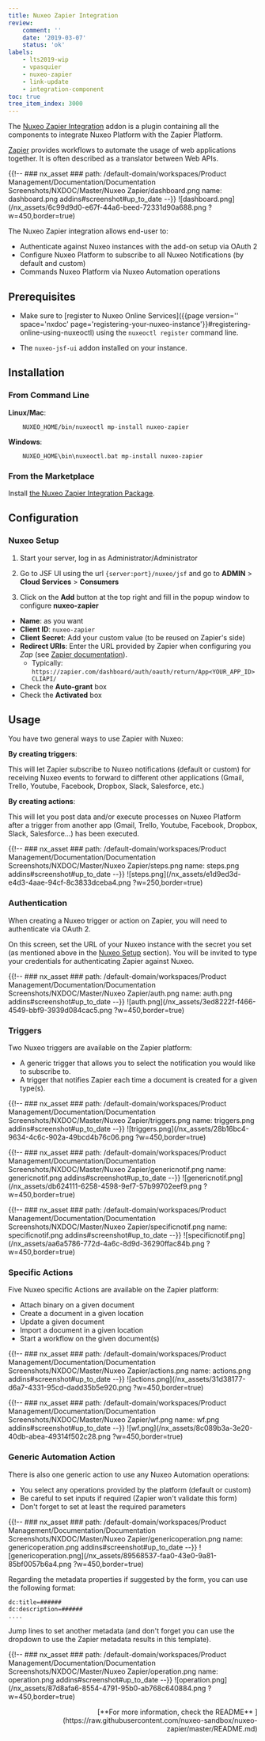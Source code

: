 ```yaml
---
title: Nuxeo Zapier Integration
review:
    comment: ''
    date: '2019-03-07'
    status: 'ok'
labels:
    - lts2019-wip
    - vpasquier
    - nuxeo-zapier
    - link-update
    - integration-component
toc: true
tree_item_index: 3000
---
```


The [Nuxeo Zapier Integration](https://connect.nuxeo.com/nuxeo/site/marketplace/package/nuxeo-zapier) addon is a plugin containing all the components to integrate Nuxeo Platform with the Zapier Platform.

[Zapier](https://zapier.com) provides workflows to automate the usage of web applications together. It is often described as a translator between Web APIs.

{{!--     ### nx_asset ###
    path: /default-domain/workspaces/Product Management/Documentation/Documentation Screenshots/NXDOC/Master/Nuxeo Zapier/dashboard.png
    name: dashboard.png
    addins#screenshot#up_to_date
--}}
![dashboard.png](/nx_assets/6c99d9d0-e67f-44a6-beed-72331d90a688.png ?w=450,border=true)

The Nuxeo Zapier integration allows end-user to:

- Authenticate against Nuxeo instances with the add-on setup via OAuth 2
- Configure Nuxeo Platform to subscribe to all Nuxeo Notifications (by default and custom)
- Commands Nuxeo Platform via Nuxeo Automation operations

## Prerequisites

- Make sure to [register to Nuxeo Online Services]({{page version='' space='nxdoc' page='registering-your-nuxeo-instance'}}#registering-online-using-nuxeoctl) using the `nuxeoctl register` command line.

- The `nuxeo-jsf-ui` addon installed on your instance.

## Installation

### From Command Line

**Linux/Mac**:

```
    NUXEO_HOME/bin/nuxeoctl mp-install nuxeo-zapier
```

**Windows**:

```
    NUXEO_HOME\bin\nuxeoctl.bat mp-install nuxeo-zapier
```

### From the Marketplace

Install [the Nuxeo Zapier Integration Package](https://connect.nuxeo.com/nuxeo/site/marketplace/package/nuxeo-zapier).

## Configuration

### Nuxeo Setup

1. Start your server, log in as Administrator/Administrator

1. Go to JSF UI using the url `{server:port}/nuxeo/jsf` and go to  **ADMIN** > **Cloud Services** > **Consumers**

1. Click on the **Add** button at the top right and fill in the popup window to configure **nuxeo-zapier**

  - **Name**: as you want
  - **Client ID**: `nuxeo-zapier`
  - **Client Secret**: Add your custom value (to be reused on Zapier's side)
  - **Redirect URIs**: Enter the URL provided by Zapier when configuring you _Zap_ (see [Zapier documentation](https://platform.zapier.com/docs/oauth)).
    - Typically: `https://zapier.com/dashboard/auth/oauth/return/App<YOUR_APP_ID>CLIAPI/`
  - Check the **Auto-grant** box
  - Check the **Activated** box

## Usage

You have two general ways to use Zapier with Nuxeo:

**By creating triggers**:

This will let Zapier subscribe to Nuxeo notifications (default or custom) for receiving Nuxeo events to forward to different other applications (Gmail, Trello, Youtube, Facebook, Dropbox, Slack, Salesforce, etc.)

**By creating actions**:

This will let you post data and/or execute processes on Nuxeo Platform after a trigger from another app  (Gmail, Trello, Youtube, Facebook, Dropbox, Slack, Salesforce...) has been executed.

{{!--     ### nx_asset ###
    path: /default-domain/workspaces/Product Management/Documentation/Documentation Screenshots/NXDOC/Master/Nuxeo Zapier/steps.png
    name: steps.png
    addins#screenshot#up_to_date
--}}
![steps.png](/nx_assets/e1d9ed3d-e4d3-4aae-94cf-8c3833dceba4.png ?w=250,border=true)

### Authentication

When creating a Nuxeo trigger or action on Zapier, you will need to authenticate via OAuth 2.

On this screen, set the URL of your Nuxeo instance with the secret you set (as mentioned above in the [Nuxeo Setup](#nuxeo-setup) section). You will be invited to type your credentials for authenticating Zapier against Nuxeo.

{{!--     ### nx_asset ###
    path: /default-domain/workspaces/Product Management/Documentation/Documentation Screenshots/NXDOC/Master/Nuxeo Zapier/auth.png
    name: auth.png
    addins#screenshot#up_to_date
--}}
![auth.png](/nx_assets/3ed8222f-f466-4549-bbf9-3939d084cac5.png ?w=450,border=true)

### Triggers

Two Nuxeo triggers are available on the Zapier platform:

- A generic trigger that allows you to select the notification you would like to subscribe to.
- A trigger that notifies Zapier each time a document is created for a given type(s).

{{!--     ### nx_asset ###
    path: /default-domain/workspaces/Product Management/Documentation/Documentation Screenshots/NXDOC/Master/Nuxeo Zapier/triggers.png
    name: triggers.png
    addins#screenshot#up_to_date
--}}
![triggers.png](/nx_assets/28b16bc4-9634-4c6c-902a-49bcd4b76c06.png ?w=450,border=true)

{{!--     ### nx_asset ###
    path: /default-domain/workspaces/Product Management/Documentation/Documentation Screenshots/NXDOC/Master/Nuxeo Zapier/genericnotif.png
    name: genericnotif.png
    addins#screenshot#up_to_date
--}}
![genericnotif.png](/nx_assets/db624111-6258-4598-9ef7-57b99702eef9.png ?w=450,border=true)

{{!--     ### nx_asset ###
    path: /default-domain/workspaces/Product Management/Documentation/Documentation Screenshots/NXDOC/Master/Nuxeo Zapier/specificnotif.png
    name: specificnotif.png
    addins#screenshot#up_to_date
--}}
![specificnotif.png](/nx_assets/aa6a5786-772d-4a6c-8d9d-36290ffac84b.png ?w=450,border=true)

### Specific Actions

Five Nuxeo specific Actions are available on the Zapier platform:

- Attach binary on a given document
- Create a document in a given location
- Update a given document
- Import a document in a given location
- Start a workflow on the given document(s)

{{!--     ### nx_asset ###
    path: /default-domain/workspaces/Product Management/Documentation/Documentation Screenshots/NXDOC/Master/Nuxeo Zapier/actions.png
    name: actions.png
    addins#screenshot#up_to_date
--}}
![actions.png](/nx_assets/31d38177-d6a7-4331-95cd-dadd35b5e920.png ?w=450,border=true)

{{!--     ### nx_asset ###
    path: /default-domain/workspaces/Product Management/Documentation/Documentation Screenshots/NXDOC/Master/Nuxeo Zapier/wf.png
    name: wf.png
    addins#screenshot#up_to_date
--}}
![wf.png](/nx_assets/8c089b3a-3e20-40db-abea-49314f502c28.png ?w=450,border=true)

### Generic Automation Action

There is also one generic action to use any Nuxeo Automation operations:

- You select any operations provided by the platform (default or custom)
- Be careful to set inputs if required (Zapier won't validate this form)
- Don't forget to set at least the required parameters

{{!--     ### nx_asset ###
    path: /default-domain/workspaces/Product Management/Documentation/Documentation Screenshots/NXDOC/Master/Nuxeo Zapier/genericoperation.png
    name: genericoperation.png
    addins#screenshot#up_to_date
--}}
![genericoperation.png](/nx_assets/89568537-faa0-43e0-9a81-85bf0057b6a4.png ?w=450,border=true)

Regarding the metadata properties if suggested by the form, you can use the following format:

```
dc:title=######
dc:description=######
....
```

Jump lines to set another metadata (and don't forget you can use the dropdown to use the Zapier metadata results in this template).

{{!--     ### nx_asset ###
    path: /default-domain/workspaces/Product Management/Documentation/Documentation Screenshots/NXDOC/Master/Nuxeo Zapier/operation.png
    name: operation.png
    addins#screenshot#up_to_date
--}}
![operation.png](/nx_assets/87d8afa6-8554-4791-95b0-ab768c640884.png ?w=450,border=true)

<div style="text-align: right">
[**For more information, check the README**&nbsp;<i class="fa fa-long-arrow-right" aria-hidden="true"></i>](https://raw.githubusercontent.com/nuxeo-sandbox/nuxeo-zapier/master/README.md)
</div>
